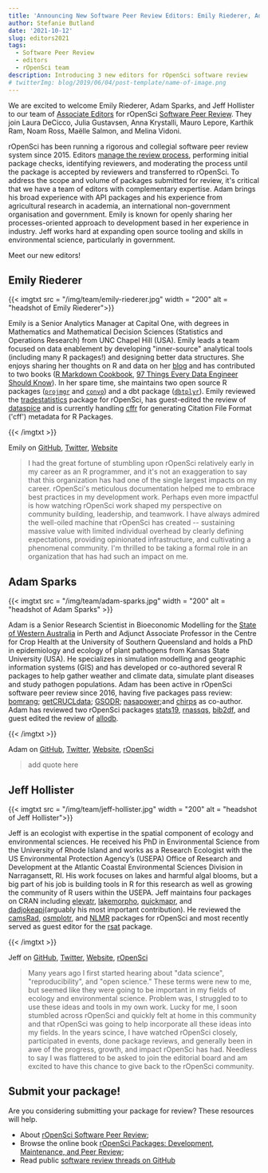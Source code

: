 ```yaml
---
title: 'Announcing New Software Peer Review Editors: Emily Riederer, Adam Sparks, and Jeff Hollister'
author: Stefanie Butland
date: '2021-10-12'
slug: editors2021
tags:
  - Software Peer Review
  - editors
  - rOpenSci team
description: Introducing 3 new editors for rOpenSci software review
# twitterImg: blog/2019/06/04/post-template/name-of-image.png
---
```

We are excited to welcome Emily Riederer, Adam Sparks, and Jeff Hollister to our team of [Associate Editors](/software-review/#editors) for rOpenSci [Software Peer Review](/software-review/). 
They join Laura DeCicco, Julia Gustavsen, Anna Krystalli, Mauro Lepore, Karthik Ram, Noam Ross, Maëlle Salmon, and Melina Vidoni. 

rOpenSci has been running a rigorous and collegial software peer review system since 2015. 
Editors [manage the review process](https://devguide.ropensci.org/editorguide.html), performing initial package checks, identifying reviewers, and moderating the process until the package is accepted by reviewers and transferred to rOpenSci. 
To address the scope and volume of packages submitted for review, it's critical that we have a team of editors with complementary expertise.
Adam brings his broad experience with API packages and his experience from agricultural research in academia, an international non-government organisation and government.
Emily is known for openly sharing her processes-oriented approach to development based in her experience in industry.
Jeff works hard at expanding open source tooling and skills in environmental science, particularly in government. 

Meet our new editors!

## Emily Riederer

{{< imgtxt src = "/img/team/emily-riederer.jpg" width = "200" alt = "headshot of Emily Riederer">}} 

Emily is a Senior Analytics Manager at Capital One, with degrees in Mathematics and Mathematical Decision Sciences (Statistics and Operations Research) from UNC Chapel Hill (USA). 
Emily leads a team focused on data enablement by developing "inner-source" analytical tools (including many R packages!) and designing better data structures. She enjoys sharing her thoughts on R and data on her [blog](https://emilyriederer.netlify.com/) and has contributed to two books ([R Markdown Cookbook](https://bookdown.org/yihui/rmarkdown-cookbook/), [97 Things Every Data Engineer Should Know](https://www.oreilly.com/library/view/97-things-every/9781492062400/)). In her spare time, she maintains two open source R packages ([`projmgr`](https://cran.r-project.org/package=projmgr) and [`convo`](https://github.com/emilyriederer/convo)) and a dbt package ([`dbtplyr`](https://github.com/emilyriederer/dbtplyr)). 
Emily reviewed the [tradestatistics](https://github.com/ropensci/software-review/issues/274) package for rOpenSci, has guest-edited the review of [dataspice](https://github.com/ropensci/software-review/issues/426) and is currently handling [cffr](https://github.com/ropensci/software-review/issues/463) for generating Citation File Format ('cff') metadata for R Packages.

{{< /imgtxt >}}

Emily on [GitHub](https://github.com/emilyriederer), [Twitter](https://twitter.com/emilyriederer), [Website](https://emilyriederer.netlify.com/)

> I had the great fortune of stumbling upon rOpenSci relatively early in my career as an R programmer, and it's not an exaggeration to say that this organization has had one of the single largest impacts on my career. rOpenSci's meticulous documentation helped me to embrace best practices in my development work. Perhaps even more impactful is how watching rOpenSci work shaped my perspective on community building, leadership, and teamwork. I have always admired the well-oiled machine that rOpenSci has created -- sustaining massive value with limited individual overhead by clearly defining expectations, providing opinionated infrastructure, and cultivating a phenomenal community. I'm thrilled to be taking a formal role in an organization that has had such an impact on me. 



## Adam Sparks

{{< imgtxt src = "/img/team/adam-sparks.jpg" width = "200" alt = "headshot of Adam Sparks" >}} 

Adam is a Senior Research Scientist in Bioeconomic Modelling for the [State of Western Australia](https://www.dpird.wa.gov.au/) in Perth and Adjunct Associate Professor in the Centre for Crop Health at the University of Southern Queensland and holds a PhD in epidemiology and ecology of plant pathogens from Kansas State University (USA). 
He specializes in simulation modelling and geographic information systems (GIS) and has developed or co-authored several R packages to help gather weather and climate data, simulate plant diseases and study pathogen populations. Adam has been active in rOpenSci software peer review since 2016, having five packages pass review: [bomrang](https://docs.ropensci.org/bomrang); [getCRUCLdata](https://docs.ropensci.org/getCRUCLdata); [GSODR](https://docs.ropensci.org/GSODR); [nasapower](https://docs.ropensci.org/nasapower);and  [chirps](https://docs.ropensci.org/chirps/) as co-author.
Adam has reviewed two rOpenSci packages [stats19](https://github.com/ropensci/software-review/issues/266), [rnassqs](https://github.com/ropensci/software-review/issues/298), [bib2df](https://github.com/ropensci/software-review/issues/124), and guest edited the review of [allodb](https://github.com/ropensci/software-review/issues/436). 


{{< /imgtxt >}}

Adam on [GitHub](https://github.com/adamhsparks), [Twitter](https://twitter.com/adamhsparks), [Website](https://adamhsparks.com/), [rOpenSci](/author/adam-sparks/)

> add quote here

## Jeff Hollister

{{< imgtxt src = "/img/team/jeff-hollister.jpg" width = "200" alt = "headshot of Jeff Hollister">}} 

Jeff is an ecologist with expertise in the spatial component of ecology and environmental sciences.  He received his PhD in Environmental Science from the University of Rhode Island and works as a Research Ecologist with the US Environmental Protection Agency’s (USEPA) Office of Research and Development at the Atlantic Coastal Environmental Sciences Division in Narragansett, RI. His work focuses on lakes and harmful algal blooms, but a big part of his job is building tools in R for this research as well as growing the community of R users within the USEPA.  Jeff maintains four packages on CRAN including [elevatr](https://cran.r-project.org/package=elevatr), [lakemorpho](https://cran.r-project.org/package=lakemorpho), [quickmapr](https://cran.r-project.org/package=quickmapr), and [dadjokeapi](https://cran.r-project.org/package=dadjokeapi)(arguably his most important contribution).  He reviewed the [camsRad](https://github.com/ropensci/camsRad), [osmplotr](https://github.com/ropensci/osmplotr), and [NLMR](https://github.com/ropensci/NLMR) packages for rOpenSci and most recently served as guest editor for the [rsat](https://github.com/ropensci/rsat) package.

{{< /imgtxt >}}

Jeff on [GitHub](https://github.com/jhollist), [Twitter](https://twitter.com/jhollist), [Website](https://jwhollister.com/), [rOpenSci](/author/jeff-hollister/)

> Many years ago I first started hearing about "data science", "reproducibility", and "open science."  These terms were new to me, but seemed like they were going to be important in my fields of ecology and environmental science.  Problem was, I struggled to to use these ideas and tools in my own work.  Lucky for me, I soon stumbled across rOpenSci and quickly felt at home in this community and that rOpenSci was going to help incorporate all these ideas into my fields.  In the years scince, I have watched rOpenSci closely, participated in events, done package reviews, and generally been in awe of the progress, growth, and impact rOpenSci has had.  Needless to say I was flattered to be asked to join the editorial board and am excited to have this chance to give back to the rOpenSci community.  



## Submit your package!

Are you considering submitting your package for review? These resources will help.

- About [rOpenSci Software Peer Review](/software-review/);
- Browse the online book [rOpenSci Packages: Development, Maintenance, and Peer Review](https://devguide.ropensci.org/);
- Read public [software review threads on GitHub](https://github.com/ropensci/software-review/issues)


